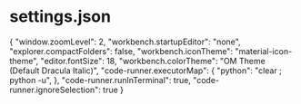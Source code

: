 ﻿# settings.json
 
{
    "window.zoomLevel": 2,
    "workbench.startupEditor": "none",
    "explorer.compactFolders": false,
    "workbench.iconTheme": "material-icon-theme",
    "editor.fontSize": 18,
    "workbench.colorTheme": "OM Theme (Default Dracula Italic)",
    "code-runner.executorMap": {
        "python": "clear ; python -u",
    },
    "code-runner.runInTerminal": true,
    "code-runner.ignoreSelection": true
}
